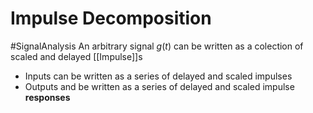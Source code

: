 # Impulse Decomposition
#SignalAnalysis 
An arbitrary signal $g(t)$ can be written as a colection of scaled and delayed [[Impulse]]s

- Inputs can be written as a series of delayed and scaled impulses
- Outputs and be written as a series of delayed and scaled impulse **responses**